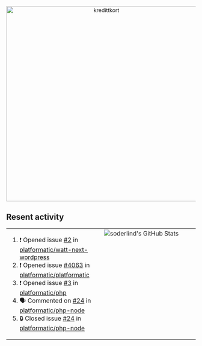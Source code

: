 
<!-- ![title-with-arrow](https://github.com/soderlind/soderlind/assets/1649452/0f685042-97c3-46ba-b290-804d07f05370) -->
<div align="center">
<img width="517" align="center" alt="kredittkort" src="https://github.com/user-attachments/assets/99b2bc83-ac5f-4905-b8c3-78cda14aa680" />
</div>

## Resent activity

<table width="100%" border="0"><tr><td width="49%">

<!--START_SECTION:activity-->
1. ❗ Opened issue [#2](https://github.com/platformatic/watt-next-wordpress/issues/2) in [platformatic/watt-next-wordpress](https://github.com/platformatic/watt-next-wordpress)
2. ❗ Opened issue [#4063](https://github.com/platformatic/platformatic/issues/4063) in [platformatic/platformatic](https://github.com/platformatic/platformatic)
3. ❗ Opened issue [#3](https://github.com/platformatic/php/issues/3) in [platformatic/php](https://github.com/platformatic/php)
4. 🗣 Commented on [#24](https://github.com/platformatic/php-node/issues/24#issuecomment-2916025704) in [platformatic/php-node](https://github.com/platformatic/php-node)
5. 🔒 Closed issue [#24](https://github.com/platformatic/php-node/issues/24) in [platformatic/php-node](https://github.com/platformatic/php-node)
<!--END_SECTION:activity-->
  </td>
<td width="49%" valign="top">
     <img  alt="soderlind's GitHub Stats" src="https://awesome-github-stats.azurewebsites.net/user-stats/soderlind?cardType=octocat&theme=github&preferLogin=false&Title=FFFFFF&Border=FFFFFF" />
</td></tr></table>


<!-- ![](./profile-3d-contrib/profile-green-animate.svg) -->


